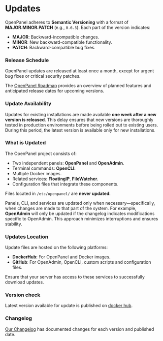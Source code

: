 # Updates  

OpenPanel adheres to **Semantic Versioning** with a format of **MAJOR.MINOR.PATCH** (e.g., `0.6.5`). Each part of the version indicates:  
- **MAJOR**: Backward-incompatible changes.  
- **MINOR**: New backward-compatible functionality.  
- **PATCH**: Backward-compatible bug fixes.  

### Release Schedule  
OpenPanel updates are released at least once a month, except for urgent bug fixes or critical security patches. 

The [OpenPanel Roadmap](https://openpanel.com/roadmap) provides an overview of planned features and anticipated release dates for upcoming versions.

### Update Availability  
Updates for existing installations are made available **one week after a new version is released**. This delay ensures that new versions are thoroughly tested in production environments before being rolled out to existing users. During this period, the latest version is available only for new installations.  


### What is Updated  
The OpenPanel project consists of:  
- Two independent panels: **OpenPanel** and **OpenAdmin**.  
- Terminal commands: **OpenCLI**.  
- Multiple Docker images.  
- Related services: **FloatingIP**, **FileWatcher**.
- Configuration files that integrate these components.  

Files located in `/etc/openpanel/` are **never updated**.  

Panels, CLI, and services are updated only when necessary—specifically, when changes are made to that part of the system. For example, **OpenAdmin** will only be updated if the changelog indicates modifications specific to OpenAdmin. This approach minimizes interruptions and ensures stability.

### Updates Location  

Update files are hosted on the following platforms:  

- **DockerHub**: For OpenPanel and Docker images.  
- **GitHub**: For OpenAdmin, OpenCLI, custom scripts and configuration files.  

Ensure that your server has access to these services to successfully download updates.  

### Version check
Latest version available for update is published on [docker hub](https://hub.docker.com/r/openpanel/openpanel-ui/tags).

### Changelog

[Our Changelog](https://openpanel.com/docs/changelog/intro/) has documented changes for each version and published date.
